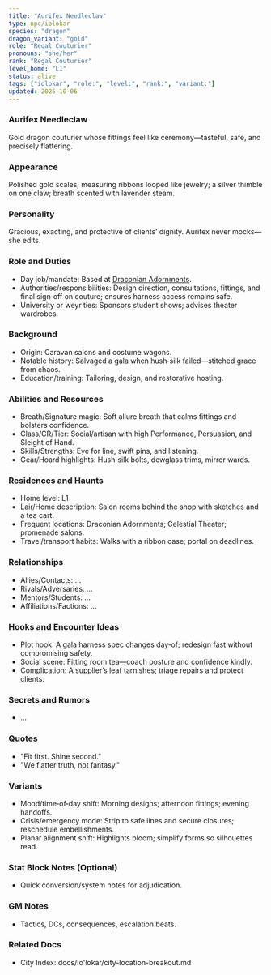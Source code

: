 ```yaml
---
title: "Aurifex Needleclaw"
type: npc/iolokar
species: "dragon"
dragon_variant: "gold"
role: "Regal Couturier"
pronouns: "she/her"
rank: "Regal Couturier"
level_home: "L1"
status: alive
tags: ["iolokar", "role:", "level:", "rank:", "variant:"]
updated: 2025-10-06
---
```

### Aurifex Needleclaw

Gold dragon couturier whose fittings feel like ceremony—tasteful, safe, and precisely flattering.

### Appearance

Polished gold scales; measuring ribbons looped like jewelry; a silver thimble on one claw; breath scented with lavender steam.

### Personality

Gracious, exacting, and protective of clients’ dignity. Aurifex never mocks—she edits.

### Role and Duties

- Day job/mandate: Based at [Draconian Adornments](docs/Io'lokar/Locations/draconian-adornments.md).
- Authorities/responsibilities: Design direction, consultations, fittings, and final sign‑off on couture; ensures harness access remains safe.
- University or weyr ties: Sponsors student shows; advises theater wardrobes.

### Background

- Origin: Caravan salons and costume wagons.
- Notable history: Salvaged a gala when hush‑silk failed—stitched grace from chaos.
- Education/training: Tailoring, design, and restorative hosting.

### Abilities and Resources

- Breath/Signature magic: Soft allure breath that calms fittings and bolsters confidence.
- Class/CR/Tier: Social/artisan with high Performance, Persuasion, and Sleight of Hand.
- Skills/Strengths: Eye for line, swift pins, and listening.
- Gear/Hoard highlights: Hush‑silk bolts, dewglass trims, mirror wards.

### Residences and Haunts

- Home level: L1
- Lair/Home description: Salon rooms behind the shop with sketches and a tea cart.
- Frequent locations: Draconian Adornments; Celestial Theater; promenade salons.
- Travel/transport habits: Walks with a ribbon case; portal on deadlines.

### Relationships

- Allies/Contacts: ...
- Rivals/Adversaries: ...
- Mentors/Students: ...
- Affiliations/Factions: ...

### Hooks and Encounter Ideas

- Plot hook: A gala harness spec changes day‑of; redesign fast without compromising safety.
- Social scene: Fitting room tea—coach posture and confidence kindly.
- Complication: A supplier’s leaf tarnishes; triage repairs and protect clients.

### Secrets and Rumors

- ...

### Quotes

- "Fit first. Shine second."
- "We flatter truth, not fantasy."

### Variants

- Mood/time‑of‑day shift: Morning designs; afternoon fittings; evening handoffs.
- Crisis/emergency mode: Strip to safe lines and secure closures; reschedule embellishments.
- Planar alignment shift: Highlights bloom; simplify forms so silhouettes read.

### Stat Block Notes (Optional)

- Quick conversion/system notes for adjudication.

### GM Notes

- Tactics, DCs, consequences, escalation beats.

### Related Docs

- City Index: docs/Io'lokar/city-location-breakout.md
